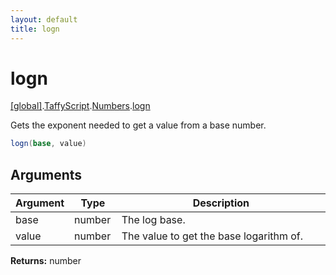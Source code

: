 ```yaml
---
layout: default
title: logn
---
```


# logn

[\[global\]]({{site.baseurl}}/docs/).[TaffyScript]({{site.baseurl}}/docs/TaffyScript/).[Numbers]({{site.baseurl}}/docs/TaffyScript/Numbers/).[logn]({{site.baseurl}}/docs/TaffyScript/Numbers/logn/)

Gets the exponent needed to get a value from a base number.

```cs
logn(base, value)
```

## Arguments

<table>
  <col width="15%">
  <col width="15%">
  <thead>
    <tr>
      <th>Argument</th>
      <th>Type</th>
      <th>Description</th>
    </tr>
  </thead>
  <tbody>
    <tr>
      <td>base</td>
      <td>number</td>
      <td>The log base.</td>
    </tr>
    <tr>
      <td>value</td>
      <td>number</td>
      <td>The value to get the base logarithm of.</td>
    </tr>
  </tbody>
</table>

**Returns:** number
